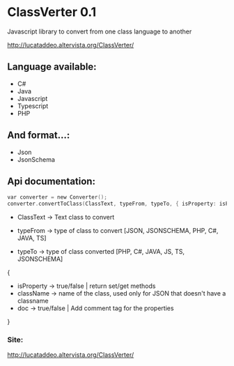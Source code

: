 # ClassVerter 0.1
Javascript library to convert from one class language to another

http://lucataddeo.altervista.org/ClassVerter/

## Language available:
- C#
- Java
- Javascript
- Typescript
- PHP

## And format...:
- Json
- JsonSchema

## Api documentation:

```c
var converter = new Converter();
converter.convertToClass(ClassText, typeFrom, typeTo, { isProperty: isProperty, className: jsonClassName, doc: doc });
```

- ClassText -> Text class to convert

- typeFrom -> type of class to convert [JSON, JSONSCHEMA, PHP, C#, JAVA, TS]

- typeTo -> type of class converted [PHP, C#, JAVA, JS, TS, JSONSCHEMA]

{
- isProperty -> true/false | return set/get methods
- className -> name of the class, used only for JSON that doesn't have a classname
- doc -> true/false | Add comment tag for the properties

}


### Site:
http://lucataddeo.altervista.org/ClassVerter/
